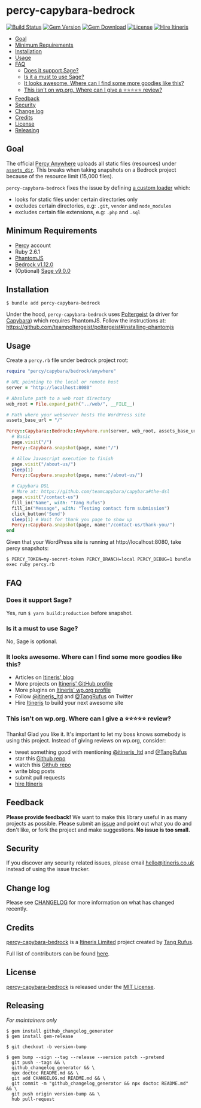 # percy-capybara-bedrock

[![Build Status](https://travis-ci.com/ItinerisLtd/percy-capybara-bedrock.svg?branch=master)](https://travis-ci.com/ItinerisLtd/percy-capybara-bedrock)
[![Gem Version](https://img.shields.io/gem/v/percy-capybara-bedrock.svg?style=flat)](https://rubygems.org/gems/percy-capybara-bedrock)
[![Gem Download](https://img.shields.io/gem/dt/percy-capybara-bedrock.svg?style=flat)](https://rubygems.org/gems/percy-capybara-bedrock)
[![License](https://img.shields.io/github/license/itinerisltd/percy-capybara-bedrock.svg?style=flat)](https://github.com/ItinerisLtd/percy-capybara-bedrock/blob/master/LICENSE.txt)
[![Hire Itineris](https://img.shields.io/badge/Hire-Itineris-ff69b4.svg)](https://www.itineris.co.uk/contact/)


<!-- START doctoc generated TOC please keep comment here to allow auto update -->
<!-- DON'T EDIT THIS SECTION, INSTEAD RE-RUN doctoc TO UPDATE -->


- [Goal](#goal)
- [Minimum Requirements](#minimum-requirements)
- [Installation](#installation)
- [Usage](#usage)
- [FAQ](#faq)
  - [Does it support Sage?](#does-it-support-sage)
  - [Is it a must to use Sage?](#is-it-a-must-to-use-sage)
  - [It looks awesome. Where can I find some more goodies like this?](#it-looks-awesome-where-can-i-find-some-more-goodies-like-this)
  - [This isn't on wp.org. Where can I give a ⭐️⭐️⭐️⭐️⭐️ review?](#this-isnt-on-wporg-where-can-i-give-a-%EF%B8%8F%EF%B8%8F%EF%B8%8F%EF%B8%8F%EF%B8%8F-review)
- [Feedback](#feedback)
- [Security](#security)
- [Change log](#change-log)
- [Credits](#credits)
- [License](#license)
- [Releasing](#releasing)

<!-- END doctoc generated TOC please keep comment here to allow auto update -->

## Goal

The official [Percy Anywhere](https://docs.percy.io/docs/percy-anywhere) uploads all static files (resources) under [`assets_dir`](https://github.com/percy/percy-capybara/blob/5865d54b81eac27ffc74c839eef7425a361d6f89/lib/percy/capybara/loaders/filesystem_loader.rb). This breaks when taking snapshots on a Bedrock project because of the resource limit (15,000 files).

`percy-capybara-bedrock` fixes the issue by defining [a custom loader](./lib/percy/bedrock/loader.rb) which:
- looks for static files under certain directories only
- excludes certain directories, e.g: `.git`, `vendor` and `node_modules`
- excludes certain file extensions, e.g: `.php` and `.sql`

## Minimum Requirements

- [Percy](https://percy.io/) account
- Ruby 2.6.1
- [PhantomJS](https://github.com/teampoltergeist/poltergeist#installing-phantomjs)
- [Bedrock v1.12.0](https://github.com/roots/bedrock)
- (Optional) [Sage v9.0.0](https://github.com/roots/sage/)

## Installation

```sh-session
$ bundle add percy-capybara-bedrock
```

Under the hood, `percy-capybara-bedrock` uses [Poltergeist](https://github.com/teampoltergeist/poltergeist) (a driver for [Capybara](https://github.com/teamcapybara/capybara)) which requires PhantomJS. Follow the instructions at: https://github.com/teampoltergeist/poltergeist#installing-phantomjs

## Usage

Create a `percy.rb` file under bedrock project root:
```ruby
require "percy/capybara/bedrock/anywhere"

# URL pointing to the local or remote host
server = "http://localhost:8080"

# Absolute path to a web root directory
web_root = File.expand_path("../web/", __FILE__)

# Path where your webserver hosts the WordPress site
assets_base_url = "/"

Percy::Capybara::Bedrock::Anywhere.run(server, web_root, assets_base_url) do|page|
  # Basic
  page.visit("/")
  Percy::Capybara.snapshot(page, name:"/")

  # Allow Javascript execution to finish
  page.visit("/about-us/")
  sleep(1)
  Percy::Capybara.snapshot(page, name:"/about-us/")

  # Capybara DSL
  # More at: https://github.com/teamcapybara/capybara#the-dsl
  page.visit("/contact-us")
  fill_in("Name", with: "Tang Rufus")
  fill_in("Message", with: "Testing contact form submission")
  click_button('Send')
  sleep(1) # Wait for thank you page to show up
  Percy::Capybara.snapshot(page, name:"/contact-us/thank-you/")
end
```

Given that your WordPress site is running at http://localhost:8080, take percy snapshots:
```sh-session
$ PERCY_TOKEN=my-secret-token PERCY_BRANCH=local PERCY_DEBUG=1 bundle exec ruby percy.rb
```

## FAQ

### Does it support Sage?

Yes, run `$ yarn build:production` before snapshot.

### Is it a must to use Sage?

No, Sage is optional.

### It looks awesome. Where can I find some more goodies like this?

- Articles on [Itineris' blog](https://www.itineris.co.uk/blog/)
- More projects on [Itineris' GitHub profile](https://github.com/itinerisltd)
- More plugins on [Itineris' wp.org profile](https://profiles.wordpress.org/itinerisltd/#content-plugins)
- Follow [@itineris_ltd](https://twitter.com/itineris_ltd) and [@TangRufus](https://twitter.com/tangrufus) on Twitter
- Hire [Itineris](https://www.itineris.co.uk/services/) to build your next awesome site

### This isn't on wp.org. Where can I give a ⭐️⭐️⭐️⭐️⭐️ review?

Thanks! Glad you like it. It's important to let my boss knows somebody is using this project. Instead of giving reviews on wp.org, consider:

- tweet something good with mentioning [@itineris_ltd](https://twitter.com/itineris_ltd) and [@TangRufus](https://twitter.com/tangrufus)
- star this [Github repo](https://github.com/ItinerisLtd/percy-capybara-bedrock)
- watch this [Github repo](https://github.com/ItinerisLtd/percy-capybara-bedrock)
- write blog posts
- submit pull requests
- [hire Itineris](https://www.itineris.co.uk/services/)

## Feedback

**Please provide feedback!** We want to make this library useful in as many projects as possible.
Please submit an [issue](https://github.com/ItinerisLtd/percy-capybara-bedrock/issues/new) and point out what you do and don't like, or fork the project and make suggestions.
**No issue is too small.**

## Security

If you discover any security related issues, please email [hello@itineris.co.uk](mailto:hello@itineris.co.uk) instead of using the issue tracker.

## Change log

Please see [CHANGELOG](./CHANGELOG.md) for more information on what has changed recently.

## Credits

[percy-capybara-bedrock](https://github.com/ItinerisLtd/percy-capybara-bedrock) is a [Itineris Limited](https://www.itineris.co.uk/) project created by [Tang Rufus](https://typist.tech).

Full list of contributors can be found [here](https://github.com/ItinerisLtd/percy-capybara-bedrock/graphs/contributors).

## License

[percy-capybara-bedrock](https://github.com/ItinerisLtd/percy-capybara-bedrock) is released under the [MIT License](https://opensource.org/licenses/MIT).

## Releasing

*For maintainers only*

```sh-session
$ gem install github_changelog_generator
$ gem install gem-release

$ git checkout -b version-bump

$ gem bump --sign --tag --release --version patch --pretend
  git push --tags && \
  github_changelog_generator && \
  npx doctoc README.md && \
  git add CHANGELOG.md README.md && \
  git commit -m "github_changelog_generator && npx doctoc README.md" && \
  git push origin version-bump && \
  hub pull-request
```
